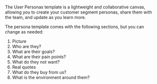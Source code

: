 The User Personas template is a lightweight and collaborative canvas, allowing you to create your customer segment personas, share them with the team, and update as you learn more.

The persona template comes with the following sections, but you can change as needed:

1.  Picture
2.  Who are they?
3.  What are their goals?
4.  What are their pain points?
5.  What do they not want?
6.  Real quotes
7.  What do they buy from us?
8.  What is the environment around them?